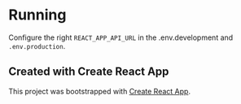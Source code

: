 # Running

Configure the right `REACT_APP_API_URL` in the .env.development and `.env.production`. 



## Created with Create React App

This project was bootstrapped with [Create React App](https://github.com/facebook/create-react-app).

